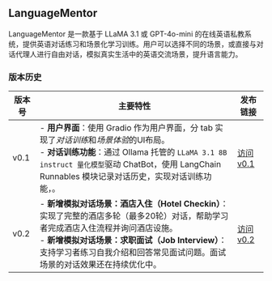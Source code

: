## LanguageMentor

LanguageMentor 是一款基于 LLaMA 3.1 或 GPT-4o-mini 的在线英语私教系统，提供英语对话练习和场景化学习训练。用户可以选择不同的场景，或直接与对话代理人进行自由对话，模拟真实生活中的英语交流场景，提升语言能力。

### 版本历史

| 版本号  | 主要特性                                                                                                   | 发布链接                                        |
|--------|---------------------------------------------------------------------------------------------------------|-----------------------------------------------|
| v0.1   | - **用户界面**：使用 Gradio 作为用户界面，分 tab 实现了*对话训练*和*场景体验*的UI布局。<br>- **对话训练功能**：通过 Ollama 托管的 `LLaMA 3.1 8B instruct 量化模型`驱动 ChatBot，使用 LangChain Runnables 模块记录对话历史，实现对话训练功能，。 | [访问 v0.1](https://github.com/DjangoPeng/LanguageMentor/tree/v0.1)   |
| v0.2   | - **新增模拟对话场景：酒店入住（Hotel Checkin）**：实现了完整的酒店多轮（最多20轮）对话，帮助学习者完成酒店入住流程并询问酒店设施。<br>- **新增模拟对话场景：求职面试（Job Interview）**：支持学习者练习自我介绍和回答常见面试问题。面试场景的对话效果还在持续优化中。 | [访问 v0.2](https://github.com/DjangoPeng/LanguageMentor/tree/v0.2)   |